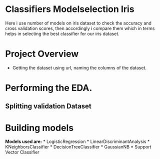 # Classifiers Modelselection Iris
Here i use number of models on iris dataset to check the accuracy and cross validation scores,
then accordingly i compare them which in terms helps in selecting the best classifier for our iris dataset.
# Project Overview
* Getting the dataset using url, naming the columns of the dataset.
# Performing the EDA.
## Splitting validation Dataset
# Building models
  **Models used are:** 
    * LogisticRegression
    * LinearDiscriminantAnalysis
    * KNeighborsClassifier
    * DecisionTreeClassifier
    * GaussianNB
    * Support Vector Classifier

